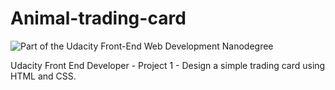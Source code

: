 # Animal-trading-card

![Part of the Udacity Front-End Web Development Nanodegree](https://img.shields.io/badge/Udacity-Front--End%20Web%20Developer%20Nanodegree-02b3e4.svg)

Udacity Front End Developer - Project 1 - Design a simple trading card using HTML and CSS.
